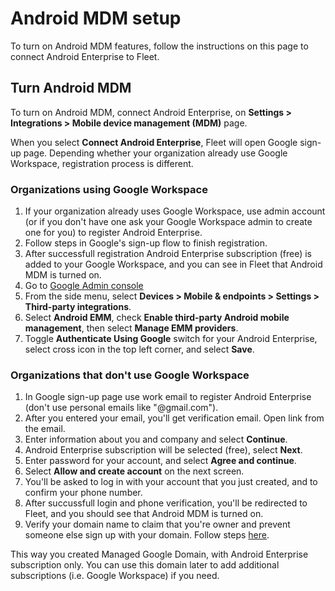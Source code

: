 # Android MDM setup

To turn on Android MDM features, follow the instructions on this page to connect Android Enterprise
to Fleet.

## Turn Android MDM

To turn on Android MDM, connect Android Enterprise, on **Settings > Integrations > Mobile device
management (MDM)** page.


When you select **Connect Android Enterprise**, Fleet will open Google sign-up page. Depending
whether your organization already use Google Workspace, registration process is different.

### Organizations using Google Workspace

1. If your organization already uses Google Workspace, use admin account (or if you don't have
one ask your Google Workspace admin to create one for you) to register Android Enterprise.
2. Follow steps in Google's sign-up flow to finish registration.
3. After successfull registration Android Enterprise subscription (free) is added to your Google
   Workspace, and you can see in Fleet that Android MDM is turned on.
4. Go to [Google Admin console](https://admin.google.com)
5. From the side menu, select **Devices > Mobile & endpoints > Settings > Third-party integrations**.
6. Select **Android EMM**, check **Enable third-party Android mobile management**, then select
   **Manage EMM providers**.
7. Toggle **Authenticate Using Google** switch for your Android Enterprise, select cross icon in the
   top left corner, and select **Save**.

### Organizations that don't use Google Workspace

1. In Google sign-up page use work email to register Android Enterprise (don't use personal emails like "@gmail.com").
2. After you entered your email, you'll get verification email. Open link from the email.
3. Enter information about you and company and select **Continue**.
4. Android Enterprise subscription will be selected (free), select **Next**.
5. Enter password for your account, and select **Agree and continue**.
6. Select **Allow and create account** on the next screen.
8. You'll be asked to log in with your account that you just created, and to confirm your phone
   number.
9. After succussfull login and phone verification, you'll be redirected to Fleet, and you should see
   that Android MDM is turned on.
10. Verify your domain name to claim that you're owner and prevent someone else sign up with your domain. Follow steps [here](https://support.google.com/a/answer/60216?hl=en).

This way you created Managed Google Domain, with Android Enterprise subscription only. You can use this domain later to add additional subscriptions (i.e. Google Workspace) if you need.






<meta name="articleTitle" value="Android MDM setup">
<meta name="authorFullName" value="Marko Lisica">
<meta name="authorGitHubUsername" value="marko-lisica">
<meta name="category" value="guides">
<meta name="publishedOn" value="2025-04-05">
<meta name="description" value="Learn how to turn on MDM features in Fleet.">